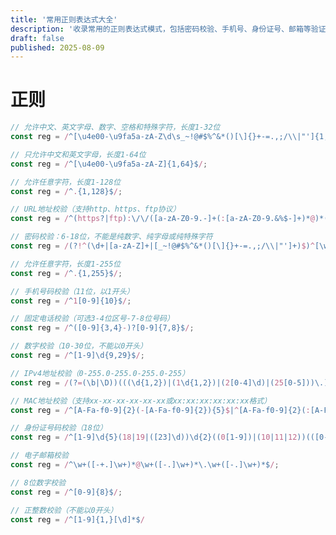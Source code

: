 ```yaml
---
title: '常用正则表达式大全'
description: '收录常用的正则表达式模式，包括密码校验、手机号、身份证号、邮箱等验证规则'
draft: false
published: 2025-08-09
---
```


# 正则

```typescript
// 允许中文、英文字母、数字、空格和特殊字符，长度1-32位
const reg = /^[\u4e00-\u9fa5a-zA-Z\d\s_~!@#$%^&*()[\]{}+-=.,;/\\|"']{1,32}$/;
```

```typescript
// 只允许中文和英文字母，长度1-64位
const reg = /^[\u4e00-\u9fa5a-zA-Z]{1,64}$/;
```

```typescript
// 允许任意字符，长度1-128位
const reg = /^.{1,128}$/;
```

```typescript
// URL地址校验（支持http、https、ftp协议）
const reg = /^(https?|ftp):\/\/([a-zA-Z0-9.-]+(:[a-zA-Z0-9.&%$-]+)*@)*((25[0-5]|2[0-4][0-9]|1[0-9]{2}|[1-9][0-9]?)(\.(25[0-5]|2[0-4][0-9]|1[0-9]{2}|[1-9]?[0-9])){3}|([a-zA-Z0-9-]+\.)*[a-zA-Z0-9-]+\.([a-zA-Z]{2,}))(:[0-9]+)*(\/($|[a-zA-Z0-9.,?'\\+&%$#=~_-]+))*$/;
```

```typescript
// 密码校验：6-18位，不能是纯数字、纯字母或纯特殊字符
const reg = /(?!^(\d+|[a-zA-Z]+|[_~!@#$%^&*()[\]{}+-=.,;/\\|"']+)$)^[\w_~!@#$%^&*()[\]{}+-=.,;/\\|"']{6,18}$/;
```

```typescript
// 允许任意字符，长度1-255位
const reg = /^.{1,255}$/;
```

```typescript
// 手机号码校验（11位，以1开头）
const reg = /^1[0-9]{10}$/;
```

```typescript
// 固定电话校验（可选3-4位区号-7-8位号码）
const reg = /^([0-9]{3,4}-)?[0-9]{7,8}$/;
```

```typescript
// 数字校验（10-30位，不能以0开头）
const reg = /^[1-9]\d{9,29}$/;
```

```typescript
// IPv4地址校验（0-255.0-255.0-255.0-255）
const reg = /(?=(\b|\D))(((\d{1,2})|(1\d{1,2})|(2[0-4]\d)|(25[0-5]))\.){3}((\d{1,2})|(1\d{1,2})|(2[0-4]\d)|(25[0-5]))(?=(\b|\D))/;
```

```typescript
// MAC地址校验（支持xx-xx-xx-xx-xx-xx或xx:xx:xx:xx:xx:xx格式）
const reg = /^[A-Fa-f0-9]{2}(-[A-Fa-f0-9]{2}){5}$|^[A-Fa-f0-9]{2}(:[A-Fa-f0-9]{2}){5}$/;
```

```typescript
// 身份证号码校验（18位）
const reg = /^[1-9]\d{5}(18|19|([23]\d))\d{2}((0[1-9])|(10|11|12))(([0-2][1-9])|10|20|30|31)\d{3}[0-9Xx]$/;
```

```typescript
// 电子邮箱校验
const reg = /^\w+([-+.]\w+)*@\w+([-.]\w+)*\.\w+([-.]\w+)*$/;
```

```typescript
// 8位数字校验
const reg = /^[0-9]{8}$/;
```

```typescript
// 正整数校验（不能以0开头）
const reg = /^[1-9]{1,}[\d]*$/
```
